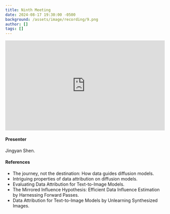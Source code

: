 ```yaml
---
title: Ninth Meeting
date: 2024-08-17 19:30:00 -0500
background: /assets/image/recording/9.png
author: []
tags: []
---
```


<style>
.video-container {
  position: relative;
  padding-bottom: 56.25%; /* 16:9 aspect ratio */
  height: 0;
  overflow: hidden;
  max-width: 100%;
  background: #000;
}

.video-container iframe {
  position: absolute;
  top: 0;
  left: 0;
  width: 100%;
  height: 100%;
  border: 0;
}
</style>

<div class="video-container">
  <iframe width="560" height="315" src="https://www.youtube.com/embed/84jQTvmOBl0" frameborder="0" allow="accelerometer; autoplay; clipboard-write; encrypted-media; gyroscope; picture-in-picture" allowfullscreen></iframe>
</div>

#### Presenter

Jingyan Shen.

#### References

- The journey, not the destination: How data guides diffusion models.
- Intriguing properties of data attribution on diffusion models.
- Evaluating Data Attribution for Text-to-Image Models.
- The Mirrored Influence Hypothesis: Efficient Data Influence Estimation by Harnessing Forward Passes.
- Data Attribution for Text-to-Image Models by Unlearning Synthesized Images.
